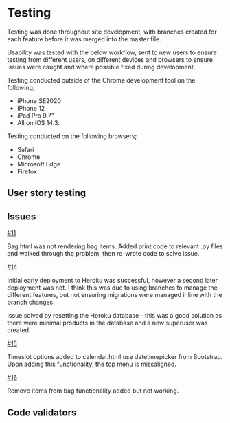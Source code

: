 # Testing

Testing was done throughout site development, with branches created for each feature before it was merged into the master file.

Usability was tested with the below workflow, sent to new users to ensure testing from different users, on different devices and browsers to ensure issues were caught and where possible fixed during development.

<INSERT TESTING DOCUMENT>

Testing conducted outside of the Chrome development tool on the following;

* iPhone SE2020
* iPhone 12
* iPad Pro 9.7"
* All on iOS 14.3.

Testing conducted on the following browsers;

* Safari
* Chrome
* Microsoft Edge
* Firefox

## User story testing

## Issues

[#11](https://github.com/CatherineTrevor/the_marketing_ally/issues/11)

Bag.html was not rendering bag items. Added print code to relevant .py files and walked through the problem, then re-wrote code to solve issue.

[#14](https://github.com/CatherineTrevor/the_marketing_ally/issues/14)

Initial early deployment to Heroku was successful, however a second later deployment was not. I think this was due to using branches to manage the different features, but not ensuring migrations were managed inline with the branch changes.

Issue solved by resetting the Heroku database - this was a good solution as there were minimal products in the database and a new superuser was created.

[#15](https://github.com/CatherineTrevor/the_marketing_ally/issues/15)

Timeslot options added to calendar.html use datetimepicker from Bootstrap. Upon adding this functionality, the top menu is missaligned.

[#16](https://github.com/CatherineTrevor/the_marketing_ally/issues/16)

Remove items from bag functionality added but not working.

## Code validators